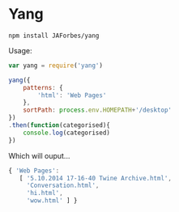 Yang
====

`npm install JAForbes/yang`


Usage:


```javascript
var yang = require('yang')

yang({
	patterns: {
		'html': 'Web Pages'
	},
	sortPath: process.env.HOMEPATH+'/desktop'
})
.then(function(categorised){
	console.log(categorised)
})

```

Which will ouput...

```javascript
{ 'Web Pages': 
   [ '5.10.2014 17-16-40 Twine Archive.html',
     'Conversation.html',
     'hi.html',
     'wow.html' ] }

```
